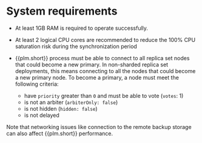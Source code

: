 # System requirements

* At least 1GB RAM is required to operate successfully.
* At least 2 logical CPU cores are recommended to reduce the 100% CPU saturation risk during the synchronization period
* {{plm.short}} process must be able to connect to all replica set nodes that could become a new primary. In non-sharded replica set deployments, this means connecting to all the nodes that could become a new primary node. To become a primary, a node must meet the following criteria:

    * have `priority` greater than `0` and must be able to vote (`votes`: 1)
    * is not an arbiter (`arbiterOnly: false`)
    * is not hidden (`hidden: false`)
    * is not delayed 

Note that networking issues like connection to the remote backup storage can also affect {{plm.short}} performance. 
